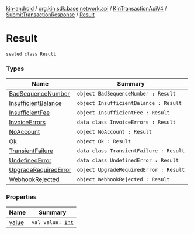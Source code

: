 [kin-android](../../../../index.md) / [org.kin.sdk.base.network.api](../../../index.md) / [KinTransactionApiV4](../../index.md) / [SubmitTransactionResponse](../index.md) / [Result](./index.md)

# Result

`sealed class Result`

### Types

| Name | Summary |
|---|---|
| [BadSequenceNumber](-bad-sequence-number.md) | `object BadSequenceNumber : Result` |
| [InsufficientBalance](-insufficient-balance.md) | `object InsufficientBalance : Result` |
| [InsufficientFee](-insufficient-fee.md) | `object InsufficientFee : Result` |
| [InvoiceErrors](-invoice-errors/index.md) | `data class InvoiceErrors : Result` |
| [NoAccount](-no-account.md) | `object NoAccount : Result` |
| [Ok](-ok.md) | `object Ok : Result` |
| [TransientFailure](-transient-failure/index.md) | `data class TransientFailure : Result` |
| [UndefinedError](-undefined-error/index.md) | `data class UndefinedError : Result` |
| [UpgradeRequiredError](-upgrade-required-error.md) | `object UpgradeRequiredError : Result` |
| [WebhookRejected](-webhook-rejected.md) | `object WebhookRejected : Result` |

### Properties

| Name | Summary |
|---|---|
| [value](value.md) | `val value: `[`Int`](https://kotlinlang.org/api/latest/jvm/stdlib/kotlin/-int/index.html) |

